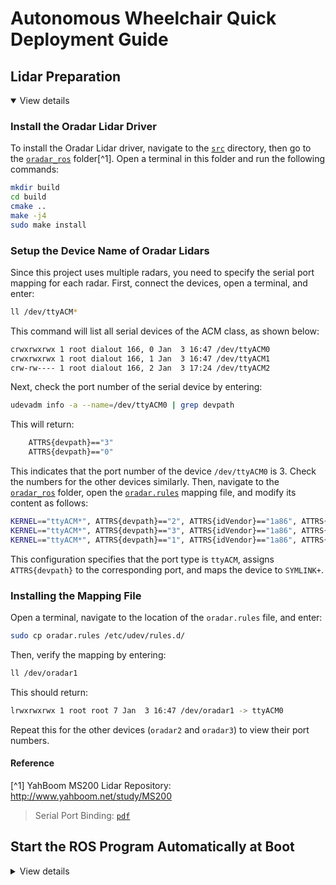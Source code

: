 # Autonomous Wheelchair Quick Deployment Guide

## Lidar Preparation
<details open>

<summary>View details</summary>

### Install the Oradar Lidar Driver

To install the Oradar Lidar driver, navigate to the [`src`](../src) directory, then go to the [`oradar_ros`](../src/oradar_ros/) folder[^1]. Open a terminal in this folder and run the following commands:

```bash
mkdir build
cd build
cmake ..
make -j4
sudo make install
```

### Setup the Device Name of Oradar Lidars

Since this project uses multiple radars, you need to specify the serial port mapping for each radar. First, connect the devices, open a terminal, and enter:

```bash
ll /dev/ttyACM*
```

This command will list all serial devices of the ACM class, as shown below:

```bash
crwxrwxrwx 1 root dialout 166, 0 Jan  3 16:47 /dev/ttyACM0
crwxrwxrwx 1 root dialout 166, 1 Jan  3 16:47 /dev/ttyACM1
crw-rw---- 1 root dialout 166, 2 Jan  3 17:24 /dev/ttyACM2
```

Next, check the port number of the serial device by entering:

```bash
udevadm info -a --name=/dev/ttyACM0 | grep devpath
```

This will return:

```bash
    ATTRS{devpath}=="3"
    ATTRS{devpath}=="0"
```

This indicates that the port number of the device `/dev/ttyACM0` is 3. Check the numbers for the other devices similarly. Then, navigate to the [`oradar_ros`](../src/oradar_ros/) folder, open the [`oradar.rules`](../src/oradar_ros/oradar.rules) mapping file, and modify its content as follows:

```bash
KERNEL=="ttyACM*", ATTRS{devpath}=="2", ATTRS{idVendor}=="1a86", ATTRS{idProduct}=="55d4", MODE:="0777", SYMLINK+="oradar1"
KERNEL=="ttyACM*", ATTRS{devpath}=="3", ATTRS{idVendor}=="1a86", ATTRS{idProduct}=="55d4", MODE:="0777", SYMLINK+="oradar2"
KERNEL=="ttyACM*", ATTRS{devpath}=="1", ATTRS{idVendor}=="1a86", ATTRS{idProduct}=="55d4", MODE:="0777", SYMLINK+="oradar3"
```

This configuration specifies that the port type is `ttyACM`, assigns `ATTRS{devpath}` to the corresponding port, and maps the device to `SYMLINK+`.

### Installing the Mapping File

Open a terminal, navigate to the location of the `oradar.rules` file, and enter:

```bash
sudo cp oradar.rules /etc/udev/rules.d/
```

Then, verify the mapping by entering:

```bash
ll /dev/oradar1
```

This should return:

```bash
lrwxrwxrwx 1 root root 7 Jan  3 16:47 /dev/oradar1 -> ttyACM0
```

Repeat this for the other devices (`oradar2` and `oradar3`) to view their port numbers.

#### Reference
[^1] YahBoom MS200 Lidar Repository: http://www.yahboom.net/study/MS200

> Serial Port Binding: [`pdf`](../Supplements/Oradar%20Lidar/2、语音控制模块端口绑定.pdf)

</details>

## Start the ROS Program Automatically at Boot

<details>

<summary>View details</summary>

Reference: [CSDN Article](https://blog.csdn.net/qq_46227775/article/details/118657435)

### Create a New Script to Start the Program at Startup

Create a script named [`m.sh`](../src/auto_wheelchair/m.sh) with the following content:

```bash
#! /bin/bash

source /home/pi/oradar_ws/devel/setup.bash

gnome-terminal -x bash -c "roslaunch laser_test wheelchair.launch"
wait
exit 0
```

### Grant Script Permissions

Navigate to the folder containing the script, open a terminal, and run:

```bash
sudo chmod 777 m.sh
```

### Add Autostart Script

In the terminal, enter:

```bash
gnome-session-properties
```

Then add the `m.sh` file you just edited in the pop-up window, restart, and test whether the boot-up self-start is successful.

</details>